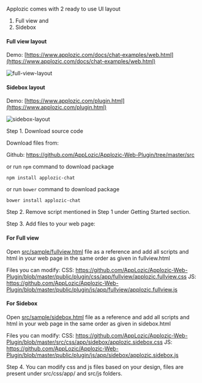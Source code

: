 Applozic comes with 2 ready to use UI layout
1. Full view and 
2. Sidebox

#### Full view layout

Demo: [https://www.applozic.com/docs/chat-examples/web.html](https://www.applozic.com/docs/chat-examples/web.html)


![full-view-layout](https://raw.githubusercontent.com/AppLozic/Applozic-Web-Plugin/master/src/sample/fullview.png)     




#### Sidebox layout

Demo: [https://www.applozic.com/plugin.html](https://www.applozic.com/plugin.html)


![sidebox-layout](https://raw.githubusercontent.com/AppLozic/Applozic-Web-Plugin/master/src/sample/sidebox.png)     


Step 1. Download source code

Download files from:

Github:
https://github.com/AppLozic/Applozic-Web-Plugin/tree/master/src

or run ```npm``` command to download package
```
npm install applozic-chat

```

or run ```bower``` command to download package

```
bower install applozic-chat
```

Step 2. Remove script mentioned in Step 1 under Getting Started section.

Step 3. Add files to your web page:
#### For Full view 
Open [src/sample/fullview.html](https://github.com/AppLozic/Applozic-Web-Plugin/blob/master/public/plugin/sample/fullview.html) file as a reference and add all scripts and html in your web page in the same order as given in fullview.html

Files you can modify:
CSS: https://github.com/AppLozic/Applozic-Web-Plugin/blob/master/public/plugin/css/app/fullview/applozic.fullview.css
JS: https://github.com/AppLozic/Applozic-Web-Plugin/blob/master/public/plugin/js/app/fullview/applozic.fullview.js

#### For Sidebox 
Open [src/sample/sidebox.html](https://github.com/AppLozic/Applozic-Web-Plugin/blob/master/public/plugin/sample/sidebox.html) file as a reference and add all scripts and html in your web page in the same order as given in sidebox.html

Files you can modify:
CSS: https://github.com/AppLozic/Applozic-Web-Plugin/blob/master/src/css/app/sidebox/applozic.sidebox.css
JS: https://github.com/AppLozic/Applozic-Web-Plugin/blob/master/public/plugin/js/app/sidebox/applozic.sidebox.js

Step 4. You can modify css and js files based on your design, files are present under src/css/app/ and src/js folders.


 
